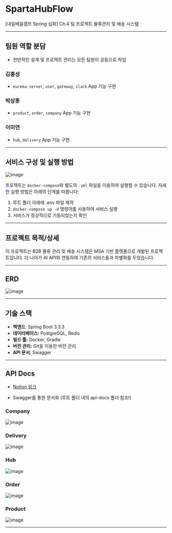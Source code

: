 # SpartaHubFlow
[내일배움캠프 Spring 심화] Ch.4 팀 프로젝트 물류관리 및 배송 시스템

---

## 팀원 역할 분담

- 전반적인 설계 및 프로젝트 관리는 모든 팀원이 공동으로 작업

### 김홍성
- `eureka-server`, `user`, `gateway`, `slack` App 기능 구현

### 박상훈

- `product`, `order`, `company` App 기능 구현

### 이미연

- `hub`, `delivery` App 기능 구현

---

## 서비스 구성 및 실행 방법

![image](https://github.com/user-attachments/assets/076304fd-a903-428c-a4f3-a20cfee73c57)


프로젝트는 `docker-compose`와 별도의 `.yml` 파일을 이용하여 실행할 수 있습니다. 자세한 실행 방법은 아래의 단계를 따릅니다:

1. 루트 폴더 아래에 .env 파일 제작
2. `docker-compose up -d` 명령어를 사용하여 서비스 실행
3. 서비스가 정상적으로 기동되었는지 확인

---

## 프로젝트 목적/상세

이 프로젝트는 B2B 물류 관리 및 배송 시스템은 MSA 기반 플랫폼으로 개발된 프로젝트입니다. 더 나아가 AI API와 연동하여 기존의 서비스들과 차별화를 두었습니다.


---

## ERD

![image](https://github.com/user-attachments/assets/c8b5e554-0aff-42dd-b80e-d17f8d7db8c3)

---

## 기술 스택

- **백엔드**: Spring Boot 3.3.3
- **데이터베이스:** PostgreSQL, Redis
- **빌드 툴:**  Docker, Gradle
- **버전 관리:** Git을 이용한 버전 관리
- **API 문서**: Swagger

---

## API Docs

- [Notion 링크](https://www.notion.so/teamsparta/2c39338ec4114b2da46db8a172de505d?v=06e3a960012b45b0b5ccbff5aefb41a9)

- Swagger를 통한 문서화 (루트 폴더 내의 api-docs 폴더 참조!)

### Company
![image](https://github.com/user-attachments/assets/3b63c0c3-f41d-4ac1-bb6f-a6dd3bfe9610)

### Delivery
![image](https://github.com/user-attachments/assets/9e3d101f-fdd2-4074-8b29-12e1e43ad2e9)

### Hub
![image](https://github.com/user-attachments/assets/76188c90-760d-415b-8273-656881721f93)

### Order
![image](https://github.com/user-attachments/assets/c19f918a-fb0b-43f5-b224-9149f177a305)

### Product
![image](https://github.com/user-attachments/assets/4e817df2-6ee3-416d-b173-077308de8ab6)

---

